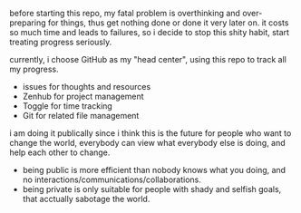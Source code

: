 before starting this repo, my fatal problem is overthinking and over-preparing for things, thus get nothing done or done it very later on.
it costs so much time and leads to failures, so i decide to stop this shity habit, start treating progress seriously.

currently, i choose GitHub as my "head center", using this repo to track all my progress.
- issues for thoughts and resources
- Zenhub for project management
- Toggle for time tracking
- Git for related file management

i am doing it publically since i think this is the future for people who want to change the world, everybody can view what everybody else is doing, and help each other to change.
- being public is more efficient than nobody knows what you doing, and no interactions/communications/collaborations.
- being private is only suitable for people with shady and selfish goals, that acctually sabotage the world.
